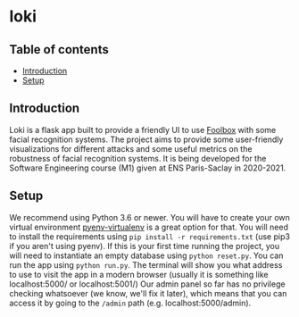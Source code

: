 # loki
## Table of contents
* [Introduction](#introduction)
* [Setup](#setup)

## Introduction
Loki is a flask app built to provide a friendly UI to use [Foolbox](https://foolbox.readthedocs.io/en/stable/) with some facial recognition systems.
The project aims to provide some user-friendly visualizations for different attacks and some useful metrics on the robustness of facial recognition systems.
It is being developed for the Software Engineering course (M1) given at ENS Paris-Saclay in 2020-2021.

## Setup
We recommend using Python 3.6 or newer.
You will have to create your own virtual environment [pyenv-virtualenv](https://github.com/pyenv/pyenv-virtualenv) is a great option for that. You will need to install the
requirements using `pip install -r requirements.txt` (use pip3 if you aren't using pyenv). If this is your first time running the project, you will need to instantiate an empty database using
`python reset.py`. You can run the app using `python run.py`. The terminal will show you what address to use to visit the app in a modern browser (usually it is something like localhost:5000/ or localhost:5001/)
Our admin panel so far has no privilege checking whatsoever (we know, we'll fix it later), which means that you can access it by going to the `/admin` path (e.g. localhost:5000/admin).
